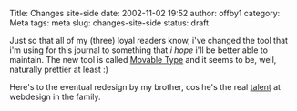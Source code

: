 Title: Changes site-side
date: 2002-11-02 19:52
author: offby1
category: Meta
tags: meta
slug: changes-site-side
status: draft

Just so that all of my (three) loyal readers know, i\'ve changed the tool that i\'m using for this journal to something that *i hope* i\'ll be better able to maintain. The new tool is called [Movable Type](http://www.movabletype.org) and it seems to be, well, naturally prettier at least :)

Here\'s to the eventual redesign by my brother, cos he\'s the real [talent](http://www.dollsap.com/) at webdesign in the family.
